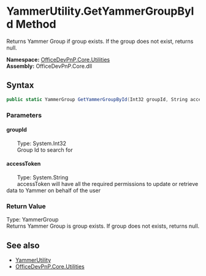 # YammerUtility.GetYammerGroupById Method  
 Returns Yammer Group if group exists. If the group does not exist, returns null.   

**Namespace:** [OfficeDevPnP.Core.Utilities](OfficeDevPnP.Core.Utilities.md)  
**Assembly:** OfficeDevPnP.Core.dll  
## Syntax
```C#
public static YammerGroup GetYammerGroupById(Int32 groupId, String accessToken)
```
### Parameters
#### groupId  
&emsp;&emsp;Type: System.Int32  
&emsp;&emsp;Group Id to search for  

  

#### accessToken  
&emsp;&emsp;Type: System.String  
&emsp;&emsp;accessToken will have all the required permissions to update or retrieve data to Yammer on behalf of the user  

  

### Return Value
Type: YammerGroup  
Returns Yammer Group is group exists. If group does not exists, returns null.  


## See also
- [YammerUtility](OfficeDevPnP.Core.Utilities.YammerUtility.md) 
- [OfficeDevPnP.Core.Utilities](OfficeDevPnP.Core.Utilities.md) 
